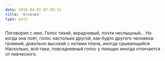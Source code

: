```yaml
---
date: 2016-04-01 07:59:11
title: 'Отличия'
type: post
---
```


Поговорил с нею. Голос тихий, вкрадчивый, почти неслышный… Но когда она поёт, голос настолько другой, как‐будто другого
человека: громкий, довольно высокий с нотами плача, иногда срывающийся. Насколько, всё‐таки, повседневный голос у поющих
иногда отличается от певческого.
